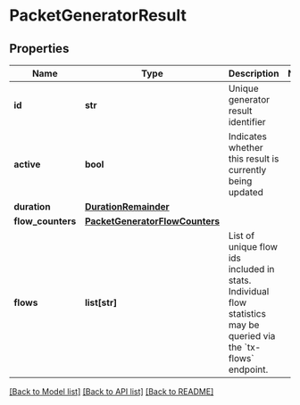 # PacketGeneratorResult

## Properties
Name | Type | Description | Notes
------------ | ------------- | ------------- | -------------
**id** | **str** | Unique generator result identifier | 
**active** | **bool** | Indicates whether this result is currently being updated | 
**duration** | [**DurationRemainder**](DurationRemainder.md) |  | 
**flow_counters** | [**PacketGeneratorFlowCounters**](PacketGeneratorFlowCounters.md) |  | 
**flows** | **list[str]** | List of unique flow ids included in stats. Individual flow statistics may be queried via the &#x60;tx-flows&#x60; endpoint.  | 

[[Back to Model list]](../README.md#documentation-for-models) [[Back to API list]](../README.md#documentation-for-api-endpoints) [[Back to README]](../README.md)


